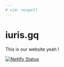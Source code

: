 ```yaml
---
# vim: nospell
---
```




# iuris.gq

This is our website yeah !


[![Netlify Status](https://api.netlify.com/api/v1/badges/de6237a3-8ef2-456b-929f-3cb2eff2ca8c/deploy-status)](https://app.netlify.com/sites/jolly-curie-50ae42/deploys)
